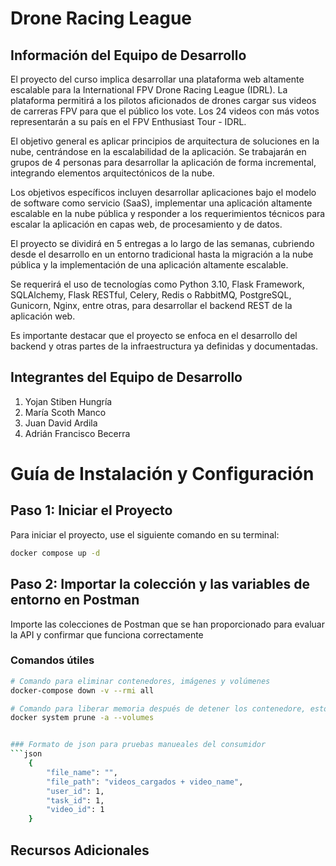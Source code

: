# Drone Racing League

## Información del Equipo de Desarrollo

El proyecto del curso implica desarrollar una plataforma web altamente escalable para la International FPV Drone Racing League (IDRL). La plataforma permitirá a los pilotos aficionados de drones cargar sus videos de carreras FPV para que el público los vote. Los 24 videos con más votos representarán a su país en el FPV Enthusiast Tour - IDRL.

El objetivo general es aplicar principios de arquitectura de soluciones en la nube, centrándose en la escalabilidad de la aplicación. Se trabajarán en grupos de 4 personas para desarrollar la aplicación de forma incremental, integrando elementos arquitectónicos de la nube.

Los objetivos específicos incluyen desarrollar aplicaciones bajo el modelo de software como servicio (SaaS), implementar una aplicación altamente escalable en la nube pública y responder a los requerimientos técnicos para escalar la aplicación en capas web, de procesamiento y de datos.

El proyecto se dividirá en 5 entregas a lo largo de las semanas, cubriendo desde el desarrollo en un entorno tradicional hasta la migración a la nube pública y la implementación de una aplicación altamente escalable.

Se requerirá el uso de tecnologías como Python 3.10, Flask Framework, SQLAlchemy, Flask RESTful, Celery, Redis o RabbitMQ, PostgreSQL, Gunicorn, Nginx, entre otras, para desarrollar el backend REST de la aplicación web.

Es importante destacar que el proyecto se enfoca en el desarrollo del backend y otras partes de la infraestructura ya definidas y documentadas.

## Integrantes del Equipo de Desarrollo

1. Yojan Stiben Hungría
2. María Scoth Manco
3. Juan David Ardila
4. Adrián Francisco Becerra


# Guía de Instalación y Configuración

## Paso 1: Iniciar el Proyecto
Para iniciar el proyecto, use el siguiente comando en su terminal:
```bash 
docker compose up -d
```

## Paso 2: Importar la colección y las variables de entorno en Postman
Importe las colecciones de Postman que se han proporcionado para evaluar la API y confirmar que funciona correctamente

### Comandos útiles

```bash 
# Comando para eliminar contenedores, imágenes y volúmenes
docker-compose down -v --rmi all

# Comando para liberar memoria después de detener los contenedore, esto eliminará todos los datos
docker system prune -a --volumes


### Formato de json para pruebas manueales del consumidor
```json
    {
        "file_name": "",
        "file_path": "videos_cargados + video_name",
        "user_id": 1,
        "task_id": 1,
        "video_id": 1
    }
```
## Recursos Adicionales
